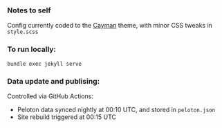 ### Notes to self

Config currently coded to the [Cayman](https://github.com/pages-themes/cayman) theme, with minor CSS tweaks in `style.scss`

### To run locally:

`bundle exec jekyll serve`

### Data update and publising:

Controlled via GitHub Actions:

* Peloton data synced nightly at 00:10 UTC, and stored in `peloton.json`
* Site rebuild triggered at 00:15 UTC